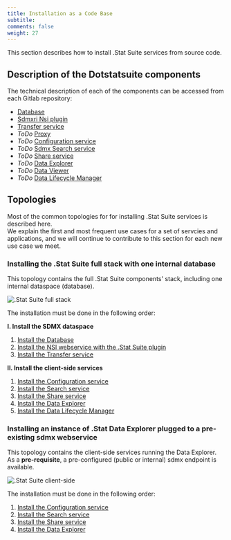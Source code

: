 ```yaml
---
title: Installation as a Code Base
subtitle: 
comments: false
weight: 27
---
```


This section describes how to install .Stat Suite services from source code.

## Description of the Dotstatsuite components
The technical description of each of the components can be accessed from each Gitlab repository:<br>
- [Database](https://gitlab.com/sis-cc/.stat-suite/dotstatsuite-core-data-access/blob/master/README.md)
- [Sdmxri Nsi plugin](https://gitlab.com/sis-cc/.stat-suite/dotstatsuite-core-sdmxri-nsi-plugin/blob/master/readme.md)
- [Transfer service](https://gitlab.com/sis-cc/.stat-suite/dotstatsuite-core-transfer/blob/master/README.md)
- *ToDo* [Proxy](https://gitlab.com/sis-cc/.stat-suite/dotstatsuite-proxy/blob/master/README.md)
- *ToDo* [Configuration service](https://gitlab.com/sis-cc/.stat-suite/dotstatsuite-config/blob/master/README.md)
- *ToDo* [Sdmx Search service](https://gitlab.com/sis-cc/.stat-suite/dotstatsuite-sdmx-faceted-search/blob/master/README.md)
- *ToDo* [Share service](https://gitlab.com/sis-cc/.stat-suite/dotstatsuite-share/blob/master/README.md)
- *ToDo* [Data Explorer](https://gitlab.com/sis-cc/.stat-suite/dotstatsuite-data-explorer/blob/master/README.md)
- *ToDo* [Data Viewer](https://gitlab.com/sis-cc/.stat-suite/dotstatsuite-data-viewer/blob/master/README.md)
- *ToDo* [Data Lifecycle Manager](https://gitlab.com/sis-cc/.stat-suite/dotstatsuite-data-lifecycle-manager/blob/master/README.md)



## Topologies
Most of the common topologies for for installing .Stat Suite services is described here.<br>
We explain the first and most frequent use cases for a set of servcies and applications, and we will continue to contribute to this section for each new use case we meet. 

### Installing the .Stat Suite full stack with one internal database
This topology contains the full .Stat Suite components' stack, including one internal dataspace (database).<br>

![.Stat Suite full stack](/images/One_Internal_Space.png)

The installation must be done in the following order: <br>

**I. Install the SDMX dataspace**<br>

1. [Install the Database](https://gitlab.com/sis-cc/.stat-suite/dotstatsuite-core-data-access/blob/master/docs/installation/CodeBaseApproach.md)
2. [Install the NSI webservice with the .Stat Suite plugin](https://gitlab.com/sis-cc/.stat-suite/dotstatsuite-core-sdmxri-nsi-plugin/blob/develop/docs/installation/CodeBaseApproach.md)
3. [Install the Transfer service](https://gitlab.com/sis-cc/.stat-suite/dotstatsuite-core-transfer/blob/develop/docs/installation/CodeBaseApproach.md)

**II. Install the client-side services**<br>

1. [Install the Configuration service](https://gitlab.com/sis-cc/.stat-suite/dotstatsuite-config/blob/develop/README.md)
2. [Install the Search service](https://gitlab.com/sis-cc/.stat-suite/dotstatsuite-sdmx-faceted-search/blob/develop/README.md)
3. [Install the Share service](https://gitlab.com/sis-cc/.stat-suite/dotstatsuite-share/blob/develop/README.md)
3. [Install the Data Explorer](https://gitlab.com/sis-cc/.stat-suite/dotstatsuite-data-explorer/blob/develop/README.md)
4. [Install the Data Lifecycle Manager](https://gitlab.com/sis-cc/.stat-suite/dotstatsuite-data-lifecycle-manager/blob/develop/README.md)

### Installing an instance of .Stat Data Explorer plugged to a pre-existing sdmx webservice
This topology contains the client-side services running the Data Explorer. As a **pre-requisite**, a pre-configured (public or internal) sdmx endpoint is available.<br>

![.Stat Suite client-side](/images/External_SDMX.png)

The installation must be done in the following order:<br>

1. [Install the Configuration service](https://gitlab.com/sis-cc/.stat-suite/dotstatsuite-config/blob/develop/README.md)
2. [Install the Search service](https://gitlab.com/sis-cc/.stat-suite/dotstatsuite-sdmx-faceted-search/blob/develop/README.md)
3. [Install the Share service](https://gitlab.com/sis-cc/.stat-suite/dotstatsuite-share/blob/develop/README.md)
3. [Install the Data Explorer](https://gitlab.com/sis-cc/.stat-suite/dotstatsuite-data-explorer/blob/develop/README.md)


